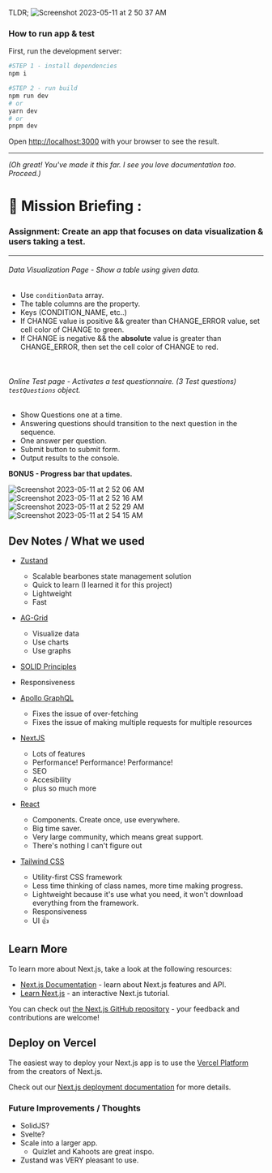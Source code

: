 TLDR;
![Screenshot 2023-05-11 at 2 50 37 AM](https://github.com/elbitapmoC/my-clinintell/assets/11306948/fe53a439-ac76-4ee4-a5eb-08dccba60b5d)

### How to run app & test

First, run the development server:

```bash
#STEP 1 - install dependencies
npm i
```

```bash
#STEP 2 - run build
npm run dev
# or
yarn dev
# or
pnpm dev
```

Open [http://localhost:3000](http://localhost:3000) with your browser to see the result.

<hr>

_(Oh great! You've made it this far. I see you love documentation too. Proceed.)_

# 🥷 Mission Briefing :

### Assignment: Create an app that focuses on data visualization & users taking a test.

<hr>

###### Data Visualization Page - Show a table using given data.
  - Use `conditionData` array.
  - The table columns are the property.
  - Keys (CONDITION_NAME, etc..)
  - If CHANGE value is positive && greater than CHANGE_ERROR value, set cell color of CHANGE to green.
  - If CHANGE is negative && the **absolute** value is greater than CHANGE_ERROR, then set the cell color of CHANGE to red.
<br>

###### Online Test page - Activates a test questionnaire. (3 Test questions) `testQuestions` object.
  - Show Questions one at a time.
  - Answering questions should transition to the next question in the
   sequence.
  - One answer per question. 
  - Submit button to submit form.
  - Output results to the console.

  **BONUS - Progress bar that updates.**

![Screenshot 2023-05-11 at 2 52 06 AM](https://github.com/elbitapmoC/my-clinintell/assets/11306948/58d3d20a-0242-4bcd-803a-d5cac5171459)
![Screenshot 2023-05-11 at 2 52 16 AM](https://github.com/elbitapmoC/my-clinintell/assets/11306948/7fabf82a-c125-4d26-a955-522d8f11c7f8)
![Screenshot 2023-05-11 at 2 52 29 AM](https://github.com/elbitapmoC/my-clinintell/assets/11306948/ba13c584-41e4-4ecb-ac4a-48f61dc91f73)
![Screenshot 2023-05-11 at 2 54 15 AM](https://github.com/elbitapmoC/my-clinintell/assets/11306948/1051d7f4-9d0b-475b-8582-963f7147833a)


## Dev Notes / What we used

- [Zustand](https://docs.pmnd.rs/zustand/getting-started/introduction)
  - Scalable bearbones state management solution
  - Quick to learn (I learned it for this project)
  - Lightweight
  - Fast
- [AG-Grid](https://www.ag-grid.com/react-data-grid/getting-started/)
  - Visualize data
  - Use charts
  - Use graphs
- [SOLID Principles](https://www.youtube.com/watch?v=MSq_DCRxOxw&t=27s)
- Responsiveness

- [Apollo GraphQL](https://www.apollographql.com/)
  - Fixes the issue of over-fetching
  - Fixes the issue of making multiple requests for multiple resources
- [NextJS](https://nextjs.org/)
  - Lots of features
  - Performance! Performance! Performance!
  - SEO
  - Accesibility
  - plus so much more
- [React](https://reactjs.org/)
  - Components. Create once, use everywhere.
  - Big time saver.
  - Very large community, which means great support.
  - There's nothing I can't figure out
- [Tailwind CSS](https://tailwindcss.com/docs/installation)
  - Utility-first CSS framework
  - Less time thinking of class names, more time making progress.
  - Lightweight because it's use what you need, it won't download everything from the framework.
  - Responsiveness
  - UI 👍

## Learn More

To learn more about Next.js, take a look at the following resources:

- [Next.js Documentation](https://nextjs.org/docs) - learn about Next.js features and API.
- [Learn Next.js](https://nextjs.org/learn) - an interactive Next.js tutorial.

You can check out [the Next.js GitHub repository](https://github.com/vercel/next.js/) - your feedback and contributions are welcome!

## Deploy on Vercel

The easiest way to deploy your Next.js app is to use the [Vercel Platform](https://vercel.com/new?utm_medium=default-template&filter=next.js&utm_source=create-next-app&utm_campaign=create-next-app-readme) from the creators of Next.js.

Check out our [Next.js deployment documentation](https://nextjs.org/docs/deployment) for more details.

### Future Improvements / Thoughts

- SolidJS?
- Svelte?
- Scale into a larger app.
  - Quizlet and Kahoots are great inspo.
- Zustand was VERY pleasant to use.
